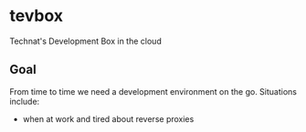 # tevbox
Technat's Development Box in the cloud

## Goal

From time to time we need a development environment on the go. Situations include:
- when at work and tired about reverse proxies

